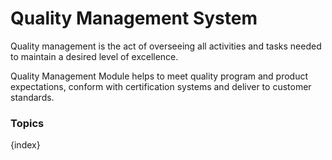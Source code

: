 # Quality Management System

 Quality management is the act of overseeing all activities and tasks needed to maintain a desired level of excellence.

 Quality Management Module helps to meet quality program and product expectations, conform with certification systems and deliver to customer standards.

### Topics

{index}
